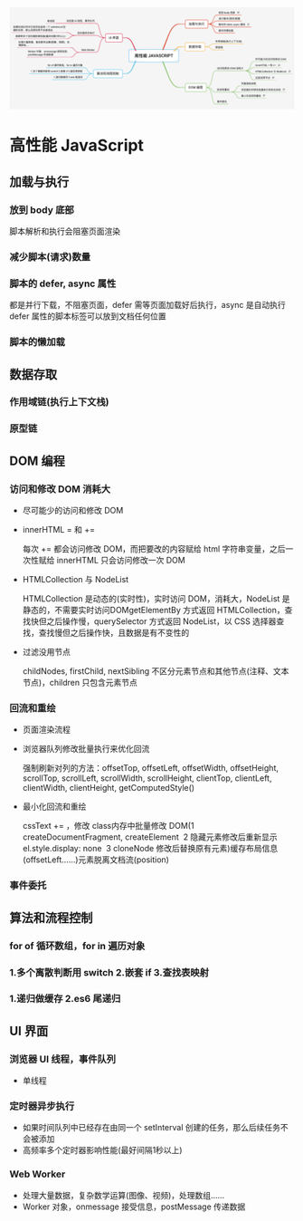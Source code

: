 ![高性能 JavaScript](./高性能JavaScript.png)

# 高性能 JavaScript

## 加载与执行

### 放到 body 底部

脚本解析和执行会阻塞页面渲染

### 减少脚本(请求)数量

### 脚本的 defer, async 属性

都是并行下载，不阻塞页面，defer 需等页面加载好后执行，async 是自动执行defer 属性的脚本标签可以放到文档任何位置

### 脚本的懒加载

## 数据存取

### 作用域链(执行上下文栈)

### 原型链

## DOM 编程

### 访问和修改 DOM 消耗大

- 尽可能少的访问和修改 DOM
- innerHTML = 和 +=

  每次 += 都会访问修改 DOM，而把要改的内容赋给 html 字符串变量，之后一次性赋给 innerHTML 只会访问修改一次 DOM

- HTMLCollection 与 NodeList

  HTMLCollection 是动态的(实时性)，实时访问 DOM，消耗大，NodeList 是静态的，不需要实时访问DOMgetElementBy 方式返回 HTMLCollection，查找快但之后操作慢，querySelector 方式返回 NodeList，以 CSS 选择器查找，查找慢但之后操作快，且数据是有不变性的

- 过滤没用节点

  childNodes, firstChild, nextSibling 不区分元素节点和其他节点(注释、文本节点)，children 只包含元素节点

### 回流和重绘

- 页面渲染流程
- 浏览器队列修改批量执行来优化回流

  强制刷新对列的方法：offsetTop, offsetLeft, offsetWidth, offsetHeight, scrollTop, scrollLeft, scrollWidth, scrollHeight, clientTop, clientLeft, clientWidth, clientHeight, getComputedStyle()

- 最小化回流和重绘

  cssText += ，修改 class内存中批量修改 DOM(1 createDocumentFragment, createElement  2 隐藏元素修改后重新显示 el.style.display: none  3 cloneNode 修改后替换原有元素)缓存布局信息(offsetLeft……)元素脱离文档流(position)

### 事件委托

## 算法和流程控制

### for of 循环数组，for in 遍历对象

### 1.多个离散判断用 switch 2.嵌套 if 3.查找表映射

### 1.递归做缓存 2.es6 尾递归

## UI 界面

### 浏览器 UI 线程，事件队列

- 单线程

### 定时器异步执行

- 如果时间队列中已经存在由同一个 setInterval 创建的任务，那么后续任务不会被添加
- 高频率多个定时器影响性能(最好间隔1秒以上)

### Web Worker

- 处理大量数据，复杂数学运算(图像、视频)，处理数组……
- Worker 对象，onmessage 接受信息，postMessage 传递数据
